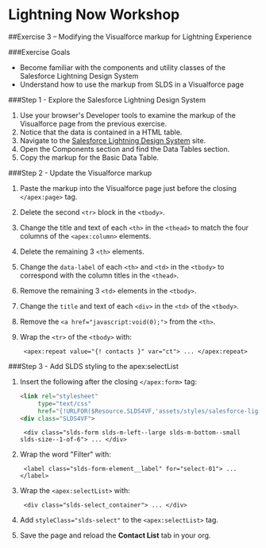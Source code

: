 # Lightning Now Workshop

##Exercise 3 – Modifying the Visualforce markup for Lightning Experience

###Exercise Goals

* Become familiar with the components and utility classes of the Salesforce Lightning Design System
* Understand how to use the markup from SLDS in a Visualforce page

###Step 1 - Explore the Salesforce Lightning Design System

1. Use your browser's Developer tools to examine the markup of the Visualforce page from the previous exercise.
2. Notice that the data is contained in a HTML table.
3. Navigate to the [Salesforce Lightning Design System](http://getslds.com) site. 
4. Open the Components section and find the Data Tables section.
5. Copy the markup for the Basic Data Table.

###Step 2 - Update the Visualforce markup
1. Paste the markup into the Visualforce page just before the closing `</apex:page>` tag. 
2. Delete the second `<tr>` block in the `<tbody>`.
3. Change the title and text of each `<th>` in the `<thead>` to match the four columns of the `<apex:column>` elements.
4. Delete the remaining 3 `<th>` elements.
5. Change the `data-label` of each `<th>` and `<td>` in the `<tbody>` to correspond with the column titles in the `<thead>`.
6. Remove the remaining 3 `<td>` elements in the `<tbody>`.
7. Change the `title` and text of each `<div>` in the `<td>` of the `<tbody>`.
8. Remove the `<a href="javascript:void(0);">` from the `<th>`.
9. Wrap the `<tr>` of the `<tbody>` with:

		<apex:repeat value="{! contacts }" var="ct"> ... </apex:repeat>


###Step 3 - Add SLDS styling to the apex:selectList
1. Insert the following after the closing `</apex:form>` tag:

	```html
	<link rel="stylesheet" 
         type="text/css" 
         href="{!URLFOR($Resource.SLDS4VF,'assets/styles/salesforce-lightning-design-system-vf.css')}" />
    <div class="SLDS4VF">
	```


		<div class="slds-form slds-m-left--large slds-m-bottom--small slds-size--1-of-6"> ... </div>
		
2. Wrap the word "Filter" with:

		<label class="slds-form-element__label" for="select-01"> ... </label>
		
3. Wrap the `<apex:selectList>` with:

		<div class="slds-select_container"> ... </div>
		
4. Add `styleClass="slds-select"` to the `<apex:selectList>` tag.
5. Save the page and reload the **Contact List** tab in your org.